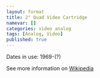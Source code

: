 ```yaml
---
layout: format
title: 2" Quad Video Cartridge
namevar: []
categories: video analog
tags: [Analog, Video]
published: true
---
```


Dates in use: 1969-(?)

See more information on [Wikipedia](https://en.wikipedia.org/wiki/Quadruplex_videotape)
